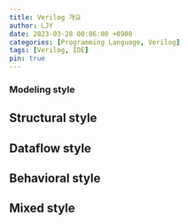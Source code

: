 ```yaml
---
title: Verilog 개요
author: LJY
date: 2023-03-28 00:06:00 +0900
categories: [Programming Language, Verilog]
tags: [Verilog, IDE]
pin: true
---
```


### Modeling style

## Structural style

## Dataflow style

## Behavioral style

## Mixed style